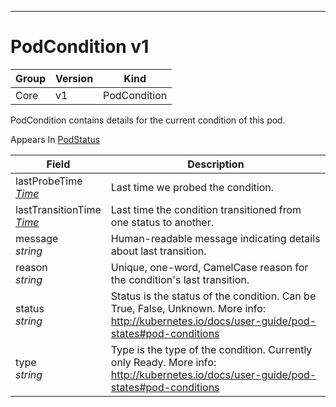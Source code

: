 

-----------
# PodCondition v1



Group        | Version     | Kind
------------ | ---------- | -----------
Core | v1 | PodCondition







PodCondition contains details for the current condition of this pod.

<aside class="notice">
Appears In <a href="#podstatus-v1">PodStatus</a> </aside>

Field        | Description
------------ | -----------
lastProbeTime <br /> *[Time](#time-unversioned)*  | Last time we probed the condition.
lastTransitionTime <br /> *[Time](#time-unversioned)*  | Last time the condition transitioned from one status to another.
message <br /> *string*  | Human-readable message indicating details about last transition.
reason <br /> *string*  | Unique, one-word, CamelCase reason for the condition's last transition.
status <br /> *string*  | Status is the status of the condition. Can be True, False, Unknown. More info: http://kubernetes.io/docs/user-guide/pod-states#pod-conditions
type <br /> *string*  | Type is the type of the condition. Currently only Ready. More info: http://kubernetes.io/docs/user-guide/pod-states#pod-conditions






